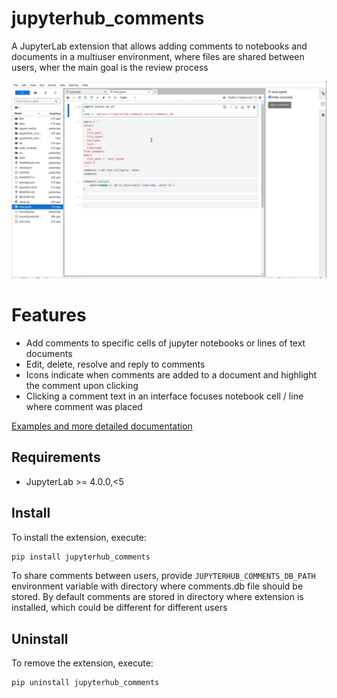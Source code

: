 # jupyterhub_comments

A JupyterLab extension that allows adding comments to notebooks and documents in a multiuser environment, where files are shared between users, wher the main goal is the review process

![Image](https://github.com/SausageLion/jupyterhub-comments/blob/main/docs/images/add_comment.gif?raw=true)

# Features

* Add comments to specific cells of jupyter notebooks or lines of text documents
* Edit, delete, resolve and reply to comments
* Icons indicate when comments are added to a document and highlight the comment upon clicking
* Clicking a comment text in an interface focuses notebook cell / line where comment was placed

[Examples and more detailed documentation](https://github.com/SausageLion/jupyterhub-comments/blob/main/docs/README.md)

## Requirements

- JupyterLab >= 4.0.0,<5

## Install

To install the extension, execute:

```bash
pip install jupyterhub_comments
```

To share comments between users, provide `JUPYTERHUB_COMMENTS_DB_PATH` environment variable with directory where comments.db file should be stored. By default comments are stored in directory where extension is installed, which could be different for different users

## Uninstall

To remove the extension, execute:

```bash
pip uninstall jupyterhub_comments
```
